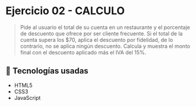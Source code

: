 # Ejercicio 02 - CALCULO

> Pide al usuario el total de su cuenta en un restaurante y el porcentaje de descuento que ofrece por ser cliente frecuente. Si el total de la cuenta supera los $70, aplica el descuento por fidelidad, de lo contrario, no se aplica ningún descuento. Calcula y muestra el monto final con el descuento aplicado más el IVA del 15%.



## 🔧 Tecnologías usadas

- HTML5
- CSS3
- JavaScript 

